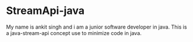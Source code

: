 # StreamApi-java
My name is ankit singh and i am a junior software developer in java.
This is a java-stream-api concept use to minimize code in java.
